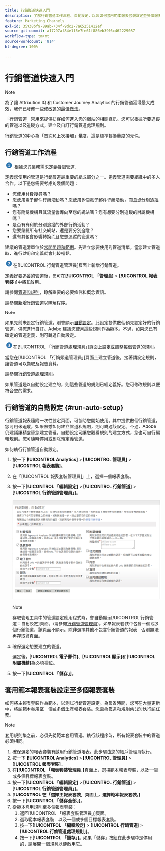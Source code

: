 ```yaml
---
title: 行銷管道快速入門
description: 了解行銷管道工作流程、自動設定，以及如何套用範本報表套裝設定至多個報表套裝。
feature: Marketing Channels
exl-id: 35938bf9-89ab-434f-9dc2-7a65251412ef
source-git-commit: a17297af84e1f5e7fe61f886eb3906c462229087
workflow-type: tm+mt
source-wordcount: '814'
ht-degree: 100%

---
```


# 行銷管道快速入門

>[!NOTE]
>
>為了讓 Attribution IQ 和 Customer Journey Analytics 的行銷管道獲得最大成效，我們已發佈一些[修改過的最佳做法](/help/components/c-marketing-channels/mchannel-best-practices.md)。

「行銷管道」常用來提供訪客如何進入您的網站的相關資訊。您可以根據所要追蹤的管道以及追蹤方式，建立及自訂行銷管道處理規則。

行銷管道的中心為「首次和上次接觸」量度，這是標準轉換量度的元件。

## 行銷管道工作流程

![](/help/admin/admin/c-manage-report-suites/c-edit-report-suites/general/c-server-side-forwarding/assets/step1_icon.png) 根據您的業務需求定義每個管道.

定義您使用的管道是行銷管道最重要的組成部分之一。定義管道需要組織中的多人合作。以下是您需要考慮的幾個問題：

* 您使用付費搜尋嗎？
* 您使用電子郵件行銷活動嗎？您使用多個電子郵件行銷活動，而且想分別追蹤嗎？
* 您有附屬機構且其流量會導向至您的網站嗎？您有想要分別追蹤的附屬機構嗎？
* 是否有有利於分別追蹤的外部行銷活動？
* 您要彙總所有社交網站，還是要分別追蹤？
* 還有其他會影響轉換而且您想追蹤的管道嗎？

建議的管道清單位於[常問問題和範例](/help/components/c-marketing-channels/c-faq.md)。先建立您要使用的管道清單，當您建立管道時，進行啟用和定義就會比較輕鬆。

![](/help/admin/admin/c-manage-report-suites/c-edit-report-suites/general/c-server-side-forwarding/assets/step2_icon.png)在[!UICONTROL 行銷管道管理員]頁面上新增行銷管道。

定義好要追蹤的管道後，您可在&#x200B;**[!UICONTROL 「管理員]** > **[!UICONTROL 報表套裝」]**&#x200B;中將其啟用。

請參閱[管道和規則](/help/components/c-marketing-channels/c-channels.md)，瞭解重要的必要條件和概念資訊。

請參閱[新增行銷管道](/help/components/c-marketing-channels/c-channels.md)以瞭解程序。

>[!NOTE]
>
>如果先前未設定行銷管道，則會顯示[自動設定](/help/components/c-marketing-channels/c-getting-started-mchannel.md)。此設定提供數個預先設定好的行銷管道，供您進行自訂。Adobe 建議您使用這些規則作為範本。不過，如果您已有確定的管道定義，則可跳過自動設定。

![](/help/admin/admin/c-manage-report-suites/c-edit-report-suites/general/c-server-side-forwarding/assets/step3_icon.png)在[!UICONTROL 「行銷管道處理規則」]頁面上設定或調整每個管道的規則。

當您在[!UICONTROL 「行銷頻道管理員」]頁面上建立管道後，接著請設定規則，讓管道可以擷取及報告資料。

請參閱[行銷管道處理規則](/help/components/c-marketing-channels/c-rules.md)。

如果管道是以自動設定建立的，則這些管道的規則已經定義好。您可修改規則以便符合您的需求。

## 行銷管道的自動設定 {#run-auto-setup}

行銷管道報表隨附一次性設定頁面，可協助您開始使用。其中提供數個行銷管道，您可用來追蹤。如果熟悉如何建立管道和規則，則可跳過該設定。不過，Adobe 仍建議讓精靈替您建立管道。自動設定可讓您觀看規則的建立方式，您也可自行編輯規則。您可隨時停用或刪除預定義管道。

如何執行行銷管道自動設定。

1. 按一下 **[!UICONTROL Analytics]** > **[!UICONTROL 管理員]** > **[!UICONTROL 報表套裝]**。
1. 在「[!UICONTROL 報表套裝管理員]」上，選擇一個報表套裝。
1. 按一下&#x200B;**[!UICONTROL 「編輯設定]** > **[!UICONTROL 行銷管道]** > **[!UICONTROL 行銷管道管理員」]**。

   ![步驟結果](assets/wizard.png)

   >[!NOTE]
   >
   >存取管理工具中的管道設定應用程式時，會自動顯示[!UICONTROL 行銷管道：自動設定]頁面。(請參閱[行銷管道管理員](/help/components/c-marketing-channels/c-channels.md))。如果報表套裝中包含一個或多個行銷管道，該頁面不顯示。除非選擇其他不包含行銷管道的報表，否則無法再存取該頁面。

1. 確保選定想要建立的管道。

   選定後，**[!UICONTROL 電子郵件]**、**[!UICONTROL 顯示]**&#x200B;和&#x200B;**[!UICONTROL 附屬機構]**&#x200B;為必填欄位。

1. 按一下&#x200B;**[!UICONTROL 「儲存」]**。

## 套用範本報表套裝設定至多個報表套裝

如何將主報表套裝作為範本，以測試行銷管道設定。為節省時間，您可在大量更新中，將該範本套用至一個或多個生產報表套裝。您需為管道和規則集分別執行該任務。

>[!NOTE]
>
>套用規則集之前，必須先從範本套用管道。執行該程序時，所有報表套裝中的管道必須相同。

1. 確保選定的報表套裝有啟用行銷管道報表。此步驟由您的帳戶管理員執行。
1. 按一下 **[!UICONTROL Analytics]** > **[!UICONTROL 管理員]** > **[!UICONTROL 報表套裝]**。
1. 在&#x200B;**[!UICONTROL 「報表套裝管理員」]**&#x200B;頁面上，選擇範本報表套裝，以及一個或多個目標報表套裝。
1. 按一下&#x200B;**[!UICONTROL 「編輯設定]** > **[!UICONTROL 行銷管道]** > **[!UICONTROL 行銷管道管理員」]**。
1. **[!UICONTROL 在「選擇主報表套裝」頁面上，選擇範本報表套裝。]**
1. 按一下&#x200B;**[!UICONTROL 「儲存全部」]**。
1. 從範本套用規則至多個報表套裝：
   1. 返回[!UICONTROL 「報表套裝管理員」]頁面。
   1. 選取範本報表套裝，以及一個或多個目標報表套裝。
   1. 按一下&#x200B;**[!UICONTROL 「編輯設定]** > **[!UICONTROL 行銷管道]** > **[!UICONTROL 行銷管道處理規則」]**。
   1. 按一下&#x200B;**[!UICONTROL 「儲存」]**。如果「儲存」按鈕在此步驟中是停用的，請展開一個規則以便啟用它。
